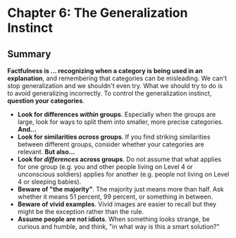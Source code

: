# Chapter 6: The Generalization Instinct

## Summary
**Factfulness is ... recognizing when a category is being used in an explanation**, and remembering that categories can be misleading. We can't stop generalization and we shouldn't even try. What we should try to do is to avoid generalizing incorrectly. To control the generalization instinct, **question your categories**.

- **Look for differences *within* groups**. Especially when the groups are large, look for ways to split them into smaller, more precise categories. **And...**
- **Look for similarities *across* groups**. If you find striking similarities between different groups, consider whether your categories are relevant. **But also...**
- **Look for *differences* across groups**. Do not assume that what applies for one group (e.g. you and other people living on Level 4 or unconscious soldiers) applies for another (e.g. people not living on Level 4 or sleeping babies).
- **Beware of "the majority"**. The majority just means more than half. Ask whether it means 51 percent, 99 percent, or something in between.
- **Beware of vivid examples**. Vivid images are easier to recall but they might be the exception rather than the rule.
- **Assume people are not idiots**. When something looks strange, be curious and humble, and think, "in what way is this a smart solution?"
